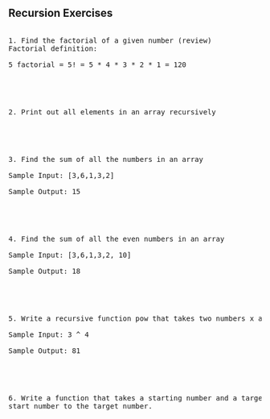 ## Recursion Exercises

<pre> 
1. Find the factorial of a given number (review)
Factorial definition:

5 factorial = 5! = 5 * 4 * 3 * 2 * 1 = 120
</pre>  
	
</br></br> 
	
<pre> 
2. Print out all elements in an array recursively
</pre>  
	
</br></br> 

<pre> 
3. Find the sum of all the numbers in an array

Sample Input: [3,6,1,3,2]

Sample Output: 15
</pre> 
	
</br></br> 

<pre> 
4. Find the sum of all the even numbers in an array

Sample Input: [3,6,1,3,2, 10]

Sample Output: 18
</pre> 
	
</br></br> 

<pre> 
5. Write a recursive function pow that takes two numbers x and y as input and returns x to the power y.  Do not use for/while loops

Sample Input: 3 ^ 4

Sample Output: 81
</pre> 

</br></br> 

<pre> 
6. Write a function that takes a starting number and a target number and recursively prints out the 
start number to the target number.
</pre> 

			
